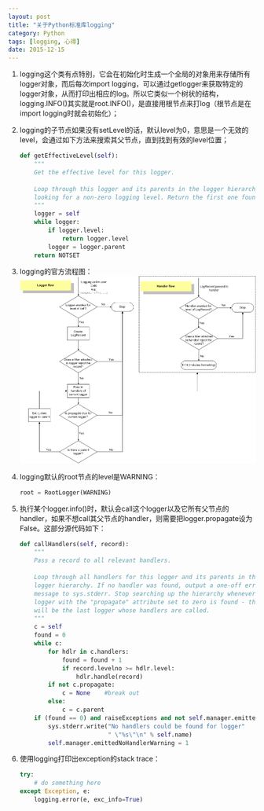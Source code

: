```yaml
---
layout: post
title: "关于Python标准库logging"
category: Python
tags: [logging, 心得]
date: 2015-12-15
---
```


1. logging这个类有点特别，它会在初始化时生成一个全局的对象用来存储所有logger对象，而后每次import logging，可以通过getlogger来获取特定的logger对象，从而打印出相应的log。所以它类似一个树状的结构，logging.INFO()其实就是root.INFO()，是直接用根节点来打log（根节点是在import logging时就会初始化）；

2. logging的子节点如果没有setLevel的话，默认level为0，意思是一个无效的level，会通过如下方法来搜索其父节点，直到找到有效的level位置；

   ```python
   def getEffectiveLevel(self):
       """
       Get the effective level for this logger.

       Loop through this logger and its parents in the logger hierarchy,
       looking for a non-zero logging level. Return the first one found.
       """
       logger = self
       while logger:
           if logger.level:
               return logger.level
           logger = logger.parent
       return NOTSET
   ```

3. logging的官方流程图：
   ![img](/images/2015-12-15-logging-flowchart.png)

4. logging默认的root节点的level是WARNING：

   ```python
   root = RootLogger(WARNING)
   ```

5. 执行某个logger.info()时，默认会call这个logger以及它所有父节点的handler，如果不想call其父节点的handler，则需要把logger.propagate设为False。这部分源代码如下：

   ```python
   def callHandlers(self, record):
       """
       Pass a record to all relevant handlers.

       Loop through all handlers for this logger and its parents in the
       logger hierarchy. If no handler was found, output a one-off error
       message to sys.stderr. Stop searching up the hierarchy whenever a
       logger with the "propagate" attribute set to zero is found - that
       will be the last logger whose handlers are called.
       """
       c = self
       found = 0
       while c:
           for hdlr in c.handlers:
               found = found + 1
               if record.levelno >= hdlr.level:
                   hdlr.handle(record)
           if not c.propagate:
               c = None    #break out
           else:
               c = c.parent
       if (found == 0) and raiseExceptions and not self.manager.emittedNoHandlerWarning:
           sys.stderr.write("No handlers could be found for logger"
                            " \"%s\"\n" % self.name)
           self.manager.emittedNoHandlerWarning = 1
   ```

6. 使用logging打印出exception的stack trace：

   ```python
   try:
       # do something here
   except Exception, e:
       logging.error(e, exc_info=True)
   ```

   ​